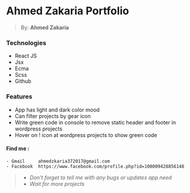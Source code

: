 # <h1> Ahmed Zakaria Portfolio </h1>

> By: **Ahmed Zakaria**


### Technologies
* React JS
* Jsx
* Ecma
* Scss
* Github


### Features
 * App has light and dark color mood
 * Can filter projects by gear icon
 * Write green code in console to remove static header and footer in wordpress projects 
 * Hover on ! icon at wordpress projects to show green code
          

  #### Find me :
    - Gmail     ahmedzkaria372017@gmail.com 
    - Facebook  https://www.facebook.com/profile.php?id=100009428856148 
    
> - *Don't forget to tell me with any bugs or updates app need*
> - *Wait for more projects*